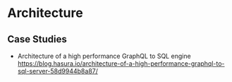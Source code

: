 # Architecture

## Case Studies

* Architecture of a high performance GraphQL to SQL engine
  https://blog.hasura.io/architecture-of-a-high-performance-graphql-to-sql-server-58d9944b8a87/
